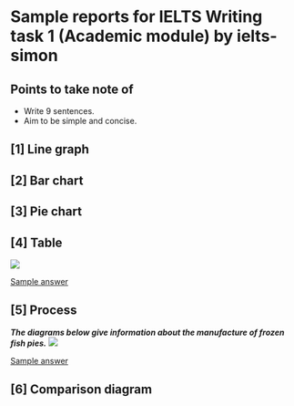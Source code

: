 # Sample reports for IELTS Writing task 1 (Academic module) by ielts-simon

## Points to take note of
- Write 9 sentences.
- Aim to be simple and concise.

## [1] Line graph

## [2] Bar chart

## [3] Pie chart

## [4] Table
![](https://www.ielts-practice.org/wp-content/uploads/2017/01/modes-of-travel.png)

[Sample answer](https://www.ielts-simon.com/ielts-help-and-english-pr/2019/10/ielts-writing-task-1-modes-of-travel-answer.html)

## [5] Process
***The diagrams below give information about the manufacture of frozen fish pies.***
![](https://www.ieltscareerzone.in/wp-content/uploads/2021/01/WRITING.jpg)

[Sample answer](https://www.ielts-simon.com/ielts-help-and-english-pr/2019/09/ielts-writing-task-1-fish-pie-answer.html)

## [6] Comparison diagram

